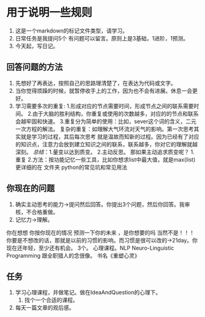 # 用于说明一些规则

1. 这是一个markdown的标记文件类型，请学习。
2. 日常任务是我提问5个 有问题可以留言。原则上是3基础，1进阶，1预测。
3. 今天起，写日记。

## 回答问题的方法

1. 先想好了再表达，按照自己的思路理清楚了，在表达为代码或文字。
2. 当你觉得烦躁的时候，就暂停收手上的工作，因为也不会有进展。休息一会更好。
3. 学习需要多次的重复: 1.形成对应的节点需要时间，形成节点之间的联系需要时间。
                     2.由于大脑的胜利结构，你重复或使用的次数越多，对应的的节点和联系会越牢固和快速。
                     3.重复分为简单的使用：比如，sever这个词的含义，二元一次方程的解法。
                        复杂的重复：如理解大气环流对天气的影响。第一次思考其实就是学习的过程，其后每次思考 就是温故而知新的过程。因为已经有了对应的知识点，注意力会放到建立知识之间的联系，联系越多，你对它的理解就越深刻。
                    *总结*：1.量变以达到质变。
                            2.主动反思。
                    那如果主动追求质变呢？
                        1.重复
                        2.方法：按功能记忆一些工具，比如你想求list中最大值，就是max(list)
                        更详细的在 文件夹 python的常见坑和常见用法

## 你现在的问题

1. 确实主动思考的能力->提问然后回答。你提出3个问题，然后你回答。我审核，不合格重做。
2. 记忆力->理解。

你在想想 你按你现在的情况 预测一下你的未来 ，是你想要的吗
当然不是！！！
你要是不想改的话，那就是以前的习惯的影响。而习惯是很可以改的->21day。你现在还年轻，至少还有机会。
3个。
心理课程。NLP Neuro-Linguistic Programming 跟全职猎人的念很像。 书名《重塑心灵》

## 任务

1. 学习心理课程，并做笔记。做在IdeaAndQuestion的心理下。  
    1. 找个一个合适的课程。  
2. 每天一篇文章的观后感。